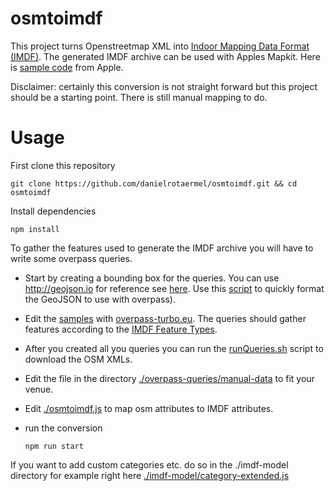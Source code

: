 # osmtoimdf

This project turns Openstreetmap XML into [Indoor Mapping Data Format (IMDF)](https://register.apple.com/resources/imdf/).
The generated IMDF archive can be used with Apples Mapkit. Here is [sample code](https://developer.apple.com/documentation/mapkit/displaying_an_indoor_map) from Apple.

Disclaimer: certainly this conversion is not straight forward but this project should be a starting point. There is still manual mapping to do.

# Usage

First clone this repository

```
git clone https://github.com/danielrotaermel/osmtoimdf.git && cd osmtoimdf
```

Install dependencies

```
npm install
```



To gather the features used to generate the IMDF archive you will have to write some overpass queries.

- Start by creating a bounding box for the queries. You can use http://geojson.io for reference see [here](https://github.com/danielrotaermel/osmtoimdf/tree/master/overpass-queries/boundingbox). 
  Use this [script](https://github.com/danielrotaermel/osmtoimdf/blob/master/overpass-queries/boundingbox/formatBoundingBoxForOverpass.sh) to quickly format the GeoJSON to use with overpass).

- Edit the [samples](https://github.com/danielrotaermel/osmtoimdf/tree/master/overpass-queries/queries) with [overpass-turbo.eu](https://overpass-turbo.eu). The queries should gather features according to the [IMDF Feature Types](https://register.apple.com/resources/imdf/#feature-types). 

- After you created all you queries you can run the [runQueries.sh](https://github.com/danielrotaermel/osmtoimdf/blob/master/overpass-queries/runQueries.sh) script to download the OSM XMLs.

- Edit the file in the directory [./overpass-queries/manual-data](https://github.com/danielrotaermel/osmtoimdf/tree/master/overpass-queries/manual-data) to fit your venue.

- Edit [./osmtoimdf.js](https://github.com/danielrotaermel/osmtoimdf/blob/master/osmtoimdf.js) to map osm attributes to IMDF attributes.

- run the conversion

  ```
  npm run start
  ```

If you want to add custom categories etc. do so in the ./imdf-model directory for example right here [./imdf-model/category-extended.js](https://github.com/danielrotaermel/osmtoimdf/blob/master/imdf-model/category-extended.js)